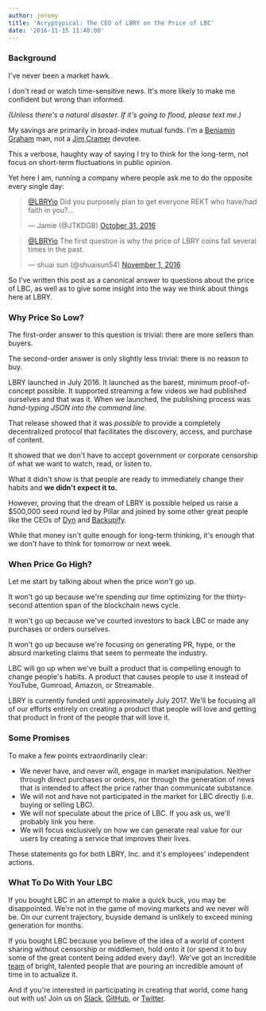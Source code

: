 ```yaml
---
author: jeremy
title: 'Acryptypical: The CEO of LBRY on the Price of LBC'
date: '2016-11-15 11:40:00'
---
```


### Background
I've never been a market hawk.

I don't read or watch time-sensitive news. It's more likely to make me confident but wrong than informed.

*(Unless there's a natural disaster. If it's going to flood, please text me.)*

My savings are primarily in broad-index mutual funds. I'm a [Benjamin Graham](https://en.wikipedia.org/wiki/The_Intelligent_Investor) man, not a [Jim Cramer](https://www.youtube.com/watch?v=NkytKDzCEeU&t=52s) devotee.

This a verbose, haughty way of saying I try to think for the long-term, not focus on short-term fluctuations in public opinion.

Yet here I am, running a company where people ask me to do the opposite every single day:

<div class="spacer1">
<blockquote class="twitter-tweet" data-lang="en" data-conversation="none"><p lang="en" dir="ltr"><a href="https://twitter.com/LBRYio">@LBRYio</a> Did you purposely plan to get everyone REKT who have/had faith in you?...</p>&mdash; Jamie (@JTKDGB) <a href="https://twitter.com/JTKDGB/status/793092411467726852">October 31, 2016</a></blockquote>
<blockquote class="twitter-tweet" data-lang="en" data-conversation="none"><p lang="en" dir="ltr"><a href="https://twitter.com/LBRYio">@LBRYio</a> The first question is why the price of LBRY coins fall several times in the past.</p>&mdash; shuai sun (@shuaisun54) <a href="https://twitter.com/shuaisun54/status/793385272817750016">November 1, 2016</a></blockquote>
</div>

So I've written this post as a canonical answer to questions about the price of LBC, as well as to give some insight into the way we think about things here at LBRY.

### Why Price So Low?
The first-order answer to this question is trivial: there are more sellers than buyers.

The second-order answer is only slightly less trivial: there is no reason to buy.

LBRY launched in July 2016. It launched as the barest, minimum proof-of-concept possible. It supported streaming a few videos we had published ourselves and that was it. When we launched, the publishing process was *hand-typing JSON into the command line*.

That release showed that it was *possible* to provide a completely decentralized protocol that facilitates the discovery, access, and purchase of content.

It showed that we don't have to accept government or corporate censorship of what we want to watch, read, or listen to.

What it didn't show is that people are ready to immediately change their habits and **we didn't expect it to.**

However, proving that the dream of LBRY is possible helped us raise a $500,000 seed round led by Pillar and joined by some other great people like the CEOs of [Dyn](https://dyn.com) and [Backupify](https://en.wikipedia.org/wiki/Backupify).

While that money isn't quite enough for long-term thinking, it's enough that we don't have to think for tomorrow or next week.

### When Price Go High?

Let me start by talking about when the price *won't* go up.

It won't go up because we're spending our time optimizing for the thirty-second attention span of the blockchain news cycle.

It won't go up because we've courted investors to back LBC or made any purchases or orders ourselves.

It won't go up because we're focusing on generating PR, hype, or the absurd marketing claims that seem to permeate the industry.

LBC will go up when we've built a product that is compelling enough to change people's habits. A product that causes people to use it instead of YouTube, Gumroad, Amazon, or Streamable.

LBRY is currently funded until approximately July 2017. We'll be focusing all of our efforts entirely on creating a product that people will love and getting that product in front of the people that will love it.

### Some Promises

To make a few points extraordinarily clear:

- We never have, and never will, engage in market manipulation. Neither through direct purchases or orders, nor through the generation of news that is intended to affect the price rather than communicate substance.
- We will not and have not participated in the market for LBC directly (i.e. buying or selling LBC).
- We will not speculate about the price of LBC. If you ask us, we'll probably link you here.
- We will focus exclusively on how we can generate real value for our users by creating a service that improves their lives.

These statements go for both LBRY, Inc. and it's employees' independent actions.

### What To Do With Your LBC

If you bought LBC in an attempt to make a quick buck, you may be disappointed. We're not in the game of moving markets and we never will be. On our current trajectory, buyside demand is unlikely to exceed mining generation for months.

If you bought LBC because you believe of the idea of a world of content sharing without censorship or middlemen, hold onto it (or spend it to buy some of the great content being added every day!). We've got an incredible [team](https://lbry.io/team) of bright, talented people that are pouring an incredible amount of time in to actualize it.

And if you're interested in participating in creating that world, come hang out with us! Join us on [Slack](https://slack.lbry.io), [GitHub](https://github.com/lbryio), or [Twitter](https://twitter.com/lbryio).
